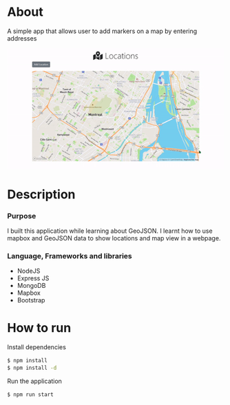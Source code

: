 # About
A simple app that allows user to add markers on a map by entering addresses

<p align="center">
  <img src="locator_ui.gif">
</p>

# Description
### Purpose
I built this application while learning about GeoJSON. I learnt how to use mapbox and GeoJSON data to show locations and map view in a webpage.

### Language, Frameworks and libraries
- NodeJS
- Express JS
- MongoDB
- Mapbox
- Bootstrap

# How to run
Install dependencies
```sh
$ npm install
$ npm install -d
```

Run the application
```sh
$ npm run start
```